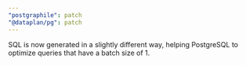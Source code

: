 ```yaml
---
"postgraphile": patch
"@dataplan/pg": patch
---
```


SQL is now generated in a slightly different way, helping PostgreSQL to optimize
queries that have a batch size of 1.
